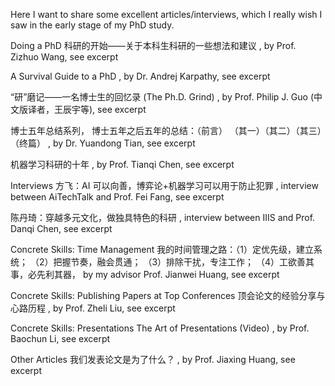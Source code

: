 Here I want to share some excellent articles/interviews, which I really wish I saw in the early stage of my PhD study.

Doing a PhD
科研的开始——关于本科生科研的一些想法和建议 , by Prof. Zizhuo Wang, see excerpt

A Survival Guide to a PhD , by Dr. Andrej Karpathy, see excerpt

“研”磨记——一名博士生的回忆录 (The Ph.D. Grind) , by Prof. Philip J. Guo (中文版译者，王辰宇等), see excerpt

博士五年总结系列， 博士五年之后五年的总结：（前言） （其一）（其二）（其三）（终篇） , by Dr. Yuandong Tian, see excerpt

机器学习科研的十年 , by Prof. Tianqi Chen, see excerpt

Interviews
方飞：AI 可以向善，博弈论+机器学习可以用于防止犯罪 , interview between AiTechTalk and Prof. Fei Fang, see excerpt

陈丹琦：穿越多元文化，做独具特色的科研 , interview between IIIS and Prof. Danqi Chen, see excerpt

Concrete Skills: Time Management
我的时间管理之路：（1）定优先级，建立系统； （2）把握节奏，融会贯通； （3）排除干扰，专注工作； （4）工欲善其事，必先利其器， by my advisor Prof. Jianwei Huang, see excerpt

Concrete Skills: Publishing Papers at Top Conferences
顶会论文的经验分享与心路历程 , by Prof. Zheli Liu, see excerpt

Concrete Skills: Presentations
The Art of Presentations (Video) , by Prof. Baochun Li, see excerpt

Other Articles
我们发表论文是为了什么？ , by Prof. Jiaxing Huang, see excerpt
